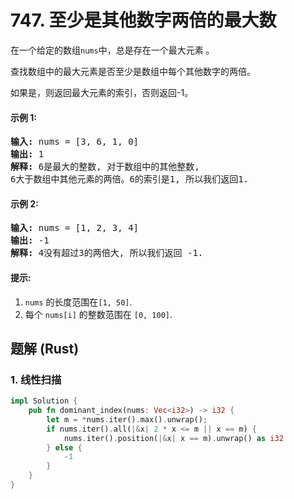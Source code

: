# 747. 至少是其他数字两倍的最大数
在一个给定的数组```nums```中，总是存在一个最大元素 。

查找数组中的最大元素是否至少是数组中每个其他数字的两倍。

如果是，则返回最大元素的索引，否则返回-1。

#### 示例 1:
<pre>
<strong>输入:</strong> nums = [3, 6, 1, 0]
<strong>输出:</strong> 1
<strong>解释:</strong> 6是最大的整数, 对于数组中的其他整数,
6大于数组中其他元素的两倍。6的索引是1, 所以我们返回1.
</pre>

#### 示例 2:
<pre>
<strong>输入:</strong> nums = [1, 2, 3, 4]
<strong>输出:</strong> -1
<strong>解释:</strong> 4没有超过3的两倍大, 所以我们返回 -1.
</pre>

#### 提示:
1. ```nums``` 的长度范围在```[1, 50]```.
2. 每个 ```nums[i]``` 的整数范围在 ```[0, 100]```.

## 题解 (Rust)

### 1. 线性扫描
```Rust
impl Solution {
    pub fn dominant_index(nums: Vec<i32>) -> i32 {
        let m = *nums.iter().max().unwrap();
        if nums.iter().all(|&x| 2 * x <= m || x == m) {
            nums.iter().position(|&x| x == m).unwrap() as i32
        } else {
            -1
        }
    }
}
```
